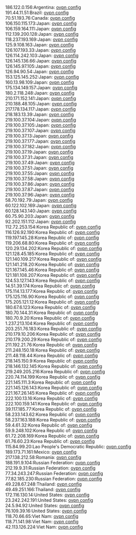186.122.0.156:Argentina: [ovpn config](vpn/186_122_0_156.ovpn)  
191.44.11.51:Brazil: [ovpn config](vpn/191_44_11_51.ovpn)  
70.51.193.76:Canada: [ovpn config](vpn/70_51_193_76.ovpn)  
106.150.115.173:Japan: [ovpn config](vpn/106_150_115_173.ovpn)  
106.159.164.111:Japan: [ovpn config](vpn/106_159_164_111.ovpn)  
112.139.200.128:Japan: [ovpn config](vpn/112_139_200_128.ovpn)  
118.237.193.169:Japan: [ovpn config](vpn/118_237_193_169.ovpn)  
125.9.108.163:Japan: [ovpn config](vpn/125_9_108_163.ovpn)  
126.107.193.33:Japan: [ovpn config](vpn/126_107_193_33.ovpn)  
126.114.242.103:Japan: [ovpn config](vpn/126_114_242_103.ovpn)  
126.145.136.66:Japan: [ovpn config](vpn/126_145_136_66.ovpn)  
126.145.97.105:Japan: [ovpn config](vpn/126_145_97_105.ovpn)  
126.94.90.54:Japan: [ovpn config](vpn/126_94_90_54.ovpn)  
153.125.145.252:Japan: [ovpn config](vpn/153_125_145_252.ovpn)  
160.13.98.109:Japan: [ovpn config](vpn/160_13_98_109.ovpn)  
175.134.149.157:Japan: [ovpn config](vpn/175_134_149_157.ovpn)  
180.2.118.248:Japan: [ovpn config](vpn/180_2_118_248.ovpn)  
210.171.152.141:Japan: [ovpn config](vpn/210_171_152_141.ovpn)  
210.188.48.105:Japan: [ovpn config](vpn/210_188_48_105.ovpn)  
217.178.134.117:Japan: [ovpn config](vpn/217_178_134_117.ovpn)  
218.183.13.39:Japan: [ovpn config](vpn/218_183_13_39.ovpn)  
219.100.37.104:Japan: [ovpn config](vpn/219_100_37_104.ovpn)  
219.100.37.105:Japan: [ovpn config](vpn/219_100_37_105.ovpn)  
219.100.37.107:Japan: [ovpn config](vpn/219_100_37_107.ovpn)  
219.100.37.13:Japan: [ovpn config](vpn/219_100_37_13.ovpn)  
219.100.37.177:Japan: [ovpn config](vpn/219_100_37_177.ovpn)  
219.100.37.182:Japan: [ovpn config](vpn/219_100_37_182.ovpn)  
219.100.37.19:Japan: [ovpn config](vpn/219_100_37_19.ovpn)  
219.100.37.31:Japan: [ovpn config](vpn/219_100_37_31.ovpn)  
219.100.37.49:Japan: [ovpn config](vpn/219_100_37_49.ovpn)  
219.100.37.51:Japan: [ovpn config](vpn/219_100_37_51.ovpn)  
219.100.37.55:Japan: [ovpn config](vpn/219_100_37_55.ovpn)  
219.100.37.58:Japan: [ovpn config](vpn/219_100_37_58.ovpn)  
219.100.37.86:Japan: [ovpn config](vpn/219_100_37_86.ovpn)  
219.100.37.87:Japan: [ovpn config](vpn/219_100_37_87.ovpn)  
219.100.37.96:Japan: [ovpn config](vpn/219_100_37_96.ovpn)  
58.70.192.79:Japan: [ovpn config](vpn/58_70_192_79.ovpn)  
60.122.102.169:Japan: [ovpn config](vpn/60_122_102_169.ovpn)  
60.128.143.140:Japan: [ovpn config](vpn/60_128_143_140.ovpn)  
60.75.90.203:Japan: [ovpn config](vpn/60_75_90_203.ovpn)  
92.202.151.112:Japan: [ovpn config](vpn/92_202_151_112.ovpn)  
112.72.253.154:Korea Republic of: [ovpn config](vpn/112_72_253_154.ovpn)  
116.126.92.190:Korea Republic of: [ovpn config](vpn/116_126_92_190.ovpn)  
119.197.145.28:Korea Republic of: [ovpn config](vpn/119_197_145_28.ovpn)  
119.206.68.80:Korea Republic of: [ovpn config](vpn/119_206_68_80.ovpn)  
120.29.134.202:Korea Republic of: [ovpn config](vpn/120_29_134_202.ovpn)  
121.128.45.185:Korea Republic of: [ovpn config](vpn/121_128_45_185.ovpn)  
121.140.109.217:Korea Republic of: [ovpn config](vpn/121_140_109_217.ovpn)  
121.141.218.20:Korea Republic of: [ovpn config](vpn/121_141_218_20.ovpn)  
121.167.145.46:Korea Republic of: [ovpn config](vpn/121_167_145_46.ovpn)  
121.181.108.207:Korea Republic of: [ovpn config](vpn/121_181_108_207.ovpn)  
124.53.127.143:Korea Republic of: [ovpn config](vpn/124_53_127_143.ovpn)  
14.51.39.174:Korea Republic of: [ovpn config](vpn/14_51_39_174.ovpn)  
175.114.13.177:Korea Republic of: [ovpn config](vpn/175_114_13_177.ovpn)  
175.125.116.90:Korea Republic of: [ovpn config](vpn/175_125_116_90.ovpn)  
175.205.121.12:Korea Republic of: [ovpn config](vpn/175_205_121_12.ovpn)  
180.67.6.123:Korea Republic of: [ovpn config](vpn/180_67_6_123.ovpn)  
180.70.144.31:Korea Republic of: [ovpn config](vpn/180_70_144_31.ovpn)  
180.70.9.20:Korea Republic of: [ovpn config](vpn/180_70_9_20.ovpn)  
1.237.213.104:Korea Republic of: [ovpn config](vpn/1_237_213_104.ovpn)  
203.251.76.183:Korea Republic of: [ovpn config](vpn/203_251_76_183.ovpn)  
210.179.10.206:Korea Republic of: [ovpn config](vpn/210_179_10_206.ovpn)  
210.179.200.29:Korea Republic of: [ovpn config](vpn/210_179_200_29.ovpn)  
211.192.21.76:Korea Republic of: [ovpn config](vpn/211_192_21_76.ovpn)  
211.248.150.18:Korea Republic of: [ovpn config](vpn/211_248_150_18.ovpn)  
211.48.118.44:Korea Republic of: [ovpn config](vpn/211_48_118_44.ovpn)  
218.145.150.9:Korea Republic of: [ovpn config](vpn/218_145_150_9.ovpn)  
218.146.132.145:Korea Republic of: [ovpn config](vpn/218_146_132_145.ovpn)  
219.249.205.216:Korea Republic of: [ovpn config](vpn/219_249_205_216.ovpn)  
220.74.114.199:Korea Republic of: [ovpn config](vpn/220_74_114_199.ovpn)  
221.145.111.3:Korea Republic of: [ovpn config](vpn/221_145_111_3.ovpn)  
221.145.126.143:Korea Republic of: [ovpn config](vpn/221_145_126_143.ovpn)  
221.167.26.145:Korea Republic of: [ovpn config](vpn/221_167_26_145.ovpn)  
222.100.13.16:Korea Republic of: [ovpn config](vpn/222_100_13_16.ovpn)  
222.100.159.141:Korea Republic of: [ovpn config](vpn/222_100_159_141.ovpn)  
39.117.185.77:Korea Republic of: [ovpn config](vpn/39_117_185_77.ovpn)  
58.233.143.62:Korea Republic of: [ovpn config](vpn/58_233_143_62.ovpn)  
58.237.163.188:Korea Republic of: [ovpn config](vpn/58_237_163_188.ovpn)  
59.4.61.32:Korea Republic of: [ovpn config](vpn/59_4_61_32.ovpn)  
59.9.248.102:Korea Republic of: [ovpn config](vpn/59_9_248_102.ovpn)  
61.72.208.169:Korea Republic of: [ovpn config](vpn/61_72_208_169.ovpn)  
61.76.60.23:Korea Republic of: [ovpn config](vpn/61_76_60_23.ovpn)  
115.84.99.20:Lao People's Democratic Republic: [ovpn config](vpn/115_84_99_20.ovpn)  
189.173.71.161:Mexico: [ovpn config](vpn/189_173_71_161.ovpn)  
217.138.212.58:Romania: [ovpn config](vpn/217_138_212_58.ovpn)  
188.191.9.104:Russian Federation: [ovpn config](vpn/188_191_9_104.ovpn)  
212.19.9.31:Russian Federation: [ovpn config](vpn/212_19_9_31.ovpn)  
77.34.243.247:Russian Federation: [ovpn config](vpn/77_34_243_247.ovpn)  
77.82.185.230:Russian Federation: [ovpn config](vpn/77_82_185_230.ovpn)  
49.228.67.248:Thailand: [ovpn config](vpn/49_228_67_248.ovpn)  
49.49.251.166:Thailand: [ovpn config](vpn/49_49_251_166.ovpn)  
172.116.130.14:United States: [ovpn config](vpn/172_116_130_14.ovpn)  
23.242.242.191:United States: [ovpn config](vpn/23_242_242_191.ovpn)  
24.5.94.92:United States: [ovpn config](vpn/24_5_94_92.ovpn)  
76.109.39.16:United States: [ovpn config](vpn/76_109_39_16.ovpn)  
118.70.66.65:Viet Nam: [ovpn config](vpn/118_70_66_65.ovpn)  
118.71.141.98:Viet Nam: [ovpn config](vpn/118_71_141_98.ovpn)  
42.113.126.224:Viet Nam: [ovpn config](vpn/42_113_126_224.ovpn)  
